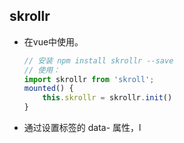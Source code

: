 ## skrollr

* 在vue中使用。

  ```js
  // 安装 npm install skrollr --save
  // 使用：
  import skrollr from 'skroll';
  mounted() {
      this.skrollr = skrollr.init()
  }
  ```

* 通过设置标签的 data- 属性，l
